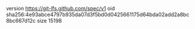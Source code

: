 version https://git-lfs.github.com/spec/v1
oid sha256:4e93abce4797b935da07d3f5bd0d0425661175d64bda02add2a8bc8bc667d12c
size 15198
